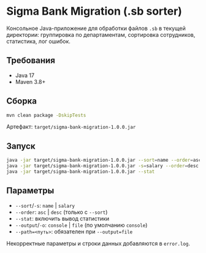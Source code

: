 # Sigma Bank Migration (.sb sorter)

Консольное Java-приложение для обработки файлов `.sb` в текущей директории: группировка по департаментам, сортировка сотрудников, статистика, лог ошибок.

## Требования
- Java 17
- Maven 3.8+

## Сборка
```bash
mvn clean package -DskipTests
```
Артефакт: `target/sigma-bank-migration-1.0.0.jar`

## Запуск
```bash
java -jar target/sigma-bank-migration-1.0.0.jar --sort=name --order=asc --stat
java -jar target/sigma-bank-migration-1.0.0.jar -s=salary --order=desc --stat -o=file --path=output/statistics.txt
java -jar target/sigma-bank-migration-1.0.0.jar --stat
```

## Параметры
- `--sort`/`-s`: `name` | `salary`
- `--order`: `asc` | `desc` (только с `--sort`)
- `--stat`: включить вывод статистики
- `--output`/`-o`: `console` | `file` (по умолчанию `console`)
- `--path=<путь>`: обязателен при `--output=file`

Некорректные параметры и строки данных добавляются в `error.log`.



